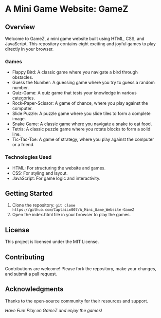 
# A Mini Game Website: GameZ

## Overview

Welcome to GameZ, a mini game website built using HTML, CSS, and JavaScript. This repository contains eight exciting and joyful games to play directly in your browser.

### Games

- Flappy Bird: A classic game where you navigate a bird through obstacles.
- Guess the Number: A guessing game where you try to guess a random number.
- Quiz-Game: A quiz game that tests your knowledge in various categories.
- Rock-Paper-Scissor: A game of chance, where you play against the computer.
- Slide Puzzle: A puzzle game where you slide tiles to form a complete image.
- Snake Game: A classic game where you navigate a snake to eat food.
- Tetris: A classic puzzle game where you rotate blocks to form a solid line.
- Tic-Tac-Toe: A game of strategy, where you play against the computer or a friend.

### Technologies Used

- HTML: For structuring the website and games.
- CSS: For styling and layout.
- JavaScript: For game logic and interactivity.

## Getting Started

1. Clone the repository: `git clone https://github.com/Captaiin007/A_Mini_Game_Website-GameZ`
2. Open the index.html file in your browser to play the games.

## License

This project is licensed under the MIT License.

## Contributing

Contributions are welcome! Please fork the repository, make your changes, and submit a pull request.

## Acknowledgments

Thanks to the open-source community for their resources and support.

*Have Fun! Play on GameZ and enjoy the games!*
